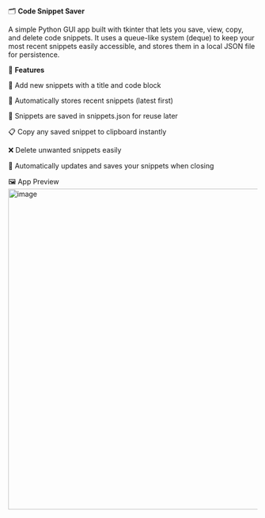 🗂️ **Code Snippet Saver**

A simple Python GUI app built with tkinter that lets you save, view, copy, and delete code snippets.
It uses a queue-like system (deque) to keep your most recent snippets easily accessible, and stores them in a local JSON file for persistence.

🚀 **Features**

📝 Add new snippets with a title and code block

🧠 Automatically stores recent snippets (latest first)

💾 Snippets are saved in snippets.json for reuse later

📋 Copy any saved snippet to clipboard instantly

❌ Delete unwanted snippets easily

🔄 Automatically updates and saves your snippets when closing

🖼️ App Preview
<img width="624" height="649" alt="image" src="https://github.com/user-attachments/assets/ad37d314-0de0-4238-a579-391fdbf2ad96" />
